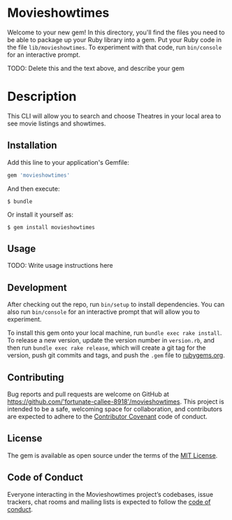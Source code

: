 # Movieshowtimes

Welcome to your new gem! In this directory, you'll find the files you need to be able to package up your Ruby library into a gem. Put your Ruby code in the file `lib/movieshowtimes`. To experiment with that code, run `bin/console` for an interactive prompt.

TODO: Delete this and the text above, and describe your gem

# Description 
This CLI will allow you to search and choose Theatres in your local area to see movie listings and showtimes. 

## Installation

Add this line to your application's Gemfile:

```ruby
gem 'movieshowtimes'
```

And then execute:

    $ bundle

Or install it yourself as:

    $ gem install movieshowtimes

## Usage

TODO: Write usage instructions here

## Development

After checking out the repo, run `bin/setup` to install dependencies. You can also run `bin/console` for an interactive prompt that will allow you to experiment.

To install this gem onto your local machine, run `bundle exec rake install`. To release a new version, update the version number in `version.rb`, and then run `bundle exec rake release`, which will create a git tag for the version, push git commits and tags, and push the `.gem` file to [rubygems.org](https://rubygems.org).

## Contributing

Bug reports and pull requests are welcome on GitHub at https://github.com/'fortunate-callee-8918'/movieshowtimes. This project is intended to be a safe, welcoming space for collaboration, and contributors are expected to adhere to the [Contributor Covenant](http://contributor-covenant.org) code of conduct.

## License

The gem is available as open source under the terms of the [MIT License](https://opensource.org/licenses/MIT).

## Code of Conduct

Everyone interacting in the Movieshowtimes project’s codebases, issue trackers, chat rooms and mailing lists is expected to follow the [code of conduct](https://github.com/'fortunate-callee-8918'/movieshowtimes/blob/master/CODE_OF_CONDUCT.md).
